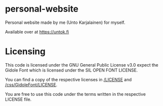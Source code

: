 # personal-website
Personal website made by me (Unto Karjalainen) for myself.

Available over at https://untok.fi

# Licensing
This code is licensed under the GNU General Public License v3.0 expect the Gidole Font which is licensed under the SIL OPEN FONT LICENSE.


You can find a copy of the respective licenses in [/LICENSE](https://github.com/untocodes/personal-website/blob/master/LICENSE) and [/css/GidoleFont/LICENSE](https://github.com/untocodes/personal-website/blob/master/css/GidoleFont/LICENSE).

You are free to use this code under the terms written in the respective LICENSE file.
